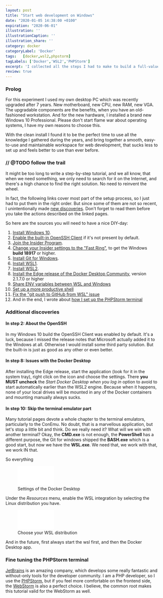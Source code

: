 ```yaml
---
layout: post
title: "Start web development on Windows"
date: "2020-01-05 14:38:00 +0100"
expiration: "2020-06-01"
illustration: ''
illustrationCaption: ''
illustration_share: ''
category: docker
categoryLabel: 'Docker'
tags:   [docker,wsl2,phpstorm]
tagLabels: ['Docker','WSL2','PHPStorm']
excerpt: 'I collected all the steps I had to make to build a full-value web development environment on Windows 10.'
review: true
---
```


### Prolog

For this experiment I used my own desktop PC which was recently upgraded after 7 years. New motherboard, new CPU, new 
RAM, new VGA. The upgradable components are the benefits, when you have an old-fashioned workstation. And for the new
hardware, I installed a brand new Windows 10 Professional. Please don't start flame war about operating systems, I 
have my own reasons to choose this. 

With the clean install I found it to be the perfect time to use all the knowledge I gathered during the years, and bring 
together a smooth, easy-to-use and maintainable workspace for web development, that sucks less to set up and feels better
to use than ever before.

### // @TODO follow the trail

It might be too long to write a step-by-step tutorial, and we all know, that when we need something, we only need to search 
for it on the Internet, and there's a high chance to find the right solution. No need to reinvent the wheel.

In fact, the following links cover most part of the setup process, so I just had to put them in the right order. But since some of them are
not so recent, I unintentionally made <a href="#additional-discoveries">new discoveries</a>. Don't forget to read them before you
take the actions described on the linked pages. 
 
So here are the sources you will need to have a nice DIY-day:

1. <a href="https://www.microsoft.com/en-gb/software-download/windows10ISO" target="_blank">Install Windows 10</a>.
2. <a href="https://winaero.com/blog/enable-openssh-client-windows-10/" target="_blank">Enable the built-in OpenSSH Client</a> if it's not present by default.
3. <a href="https://insider.windows.com/en-us/" target="_blank">Join the Insider Program</a>.
4. <a href="https://www.windowscentral.com/how-switch-between-fast-and-slow-rings-windows-10-insider-preview" target="_blank">Change your Insider settings to the "Fast Ring"</a>, to get the Windows **build 18917** or higher. 
5. <a href="https://gitforwindows.org/" target="_blank">Install Git for Windows</a>.
6. <a href="https://docs.microsoft.com/en-us/windows/wsl/install-win10" target="_blank">Install WSL1</a>.
7. <a href="https://docs.microsoft.com/en-us/windows/wsl/wsl2-install" target="_blank">Install WSL2</a>. 
8. <a href="https://docs.docker.com/docker-for-windows/edge-release-notes/" target="_blank">Install the Edge release of the Docker Desktop Community</a>, version 2.1.7.0 or higher
9. <a href="https://devblogs.microsoft.com/commandline/share-environment-vars-between-wsl-and-windows/" target="_blank">Share ENV variables between WSL and Windows</a>
10. <a href="https://blog.joaograssi.com/windows-subsystem-for-linux-with-oh-my-zsh-conemu/" target="_blank">Set up a more productive shell</a>
11. <a href="https://blog.anaisbetts.org/using-github-credentials-in-wsl2/" target="_blank">Fix the "git push to GitHub from WSL" issue</a>
12. And in the end, I wrote about <a href="#phpstorm">how I set up the PHPStorm terminal</a>

### <a name="additional-discoveries"></a>Additional discoveries

#### In step 2: About the OpenSSH

In my Windows 10 build the OpenSSH Client was enabled by default. It's a luck, because I missed the release notes that
Microsoft actually added it to the Windows at all. Otherwise I would install some third party solution. But the built-in
is just as good as any other or even better. 

#### In step 8: Issues with the Docker Desktop

After installing the Edge release, start the application (look for it in the system tray), right click on the icon and
choose the settings. There **you MUST uncheck** the _Start Docker Desktop when you log in_ option to avoid to start automatically
earlier than the WSL2 engine. Because when it happens, none of your local drives will be mounted in any of the Docker containers 
and mounting manually always sucks.

#### In step 10: Skip the terminal emulator part

Many tutorial pages devote a whole chapter to the terminal emulators, particularly to the ConEmu. No doubt, that is a marvellous application,
but let's stop a little bit and think. Do we really need it? What will we win with another terminal? Okay, the **CMD.exe** is not enough, the 
**PowerShell** has a different purpose, the Git for windows shipped the **BASH.exe** which is a good start, but now we have the **WSL.exe**. 
We need that, we work with that, we work IN that.

So everything

<figure class="a-illustration">
    <img class="a-illustration__image" src="/assets/img/post-illustration-placeholder.jpg" data-src="/assets/img/blog/2020/docker/start-web-development-on-windows/docker-desktop.png">
    <figcaption class="a-illustration__caption">Settings of the Docker Desktop</figcaption>
</figure>

Under the _Resources_ menu, enable the WSL integration by selecting the Linux distribution you have.  

<figure class="a-illustration">
    <img class="a-illustration__image" src="/assets/img/post-illustration-placeholder.jpg" data-src="/assets/img/blog/2020/docker/start-web-development-on-windows/docker-desktop-2.png">
    <figcaption class="a-illustration__caption">Choose your WSL distribution</figcaption>
</figure>

And in the future, first always start the wsl first, and then the Docker Desktop app.

### <a name="phpstorm"></a>Fine tuning the PHPStorm terminal

<a href="https://www.jetbrains.com/" target="_blank">JetBrains</a> is an amazing company, which develops some really fantastic and without-only tools
for the developer community. I am a PHP developer, so I use the <a href="https://www.jetbrains.com/phpstorm/" target="_blank">PHPStorm</a>, but if
you feel more comfortable on the frontend side, the <a href="https://www.jetbrains.com/webstorm/" target="_blank">WebStorm</a> is also a perfect choice.
I believe, the common root makes this tutorial valid for the WebStorm as well.   
